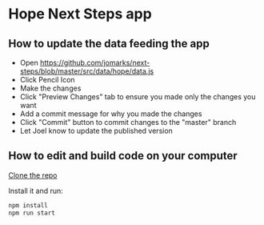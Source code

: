 # Hope Next Steps app



## How to update the data feeding the app
* Open https://github.com/jomarks/next-steps/blob/master/src/data/hope/data.js
* Click Pencil Icon
* Make the changes
* Click "Preview Changes" tab to ensure you made only the changes you want
* Add a commit message for why you made the changes
* Click "Commit" button to commit changes to the "master" branch
* Let Joel know to update the published version

## How to edit and build code on your computer
[Clone the repo](https://github.com/jomarks/next-steps)

Install it and run:

```bash
npm install
npm run start
```
